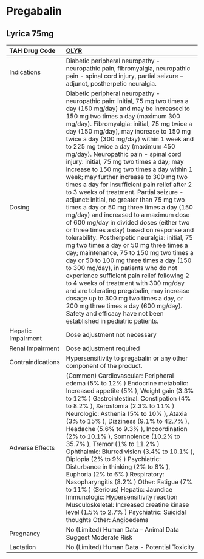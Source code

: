 # Pregabalin

## Lyrica 75mg

| TAH Drug Code      | [OLYR](https://www.tahsda.org.tw/drugs/hissearch.php?drug_code=OLYR)                                                                                                                                                                                                                                                                                                                                                                                                                                                                                                                                                                                                                                                                                                                                                                                                                                                                                                                                                                                                                                                                                                                                                                                                                                                                       |
|:-------------------|:-------------------------------------------------------------------------------------------------------------------------------------------------------------------------------------------------------------------------------------------------------------------------------------------------------------------------------------------------------------------------------------------------------------------------------------------------------------------------------------------------------------------------------------------------------------------------------------------------------------------------------------------------------------------------------------------------------------------------------------------------------------------------------------------------------------------------------------------------------------------------------------------------------------------------------------------------------------------------------------------------------------------------------------------------------------------------------------------------------------------------------------------------------------------------------------------------------------------------------------------------------------------------------------------------------------------------------------------|
| Indications        | Diabetic peripheral neuropathy - neuropathic pain, fibromyalgia, neuropathic pain - spinal cord injury, partial seizure – adjunct, postherpetic neuralgia.                                                                                                                                                                                                                                                                                                                                                                                                                                                                                                                                                                                                                                                                                                                                                                                                                                                                                                                                                                                                                                                                                                                                                                                 |
| Dosing             | Diabetic peripheral neuropathy - neuropathic pain: initial, 75 mg two times a day (150 mg/day) and may be increased to 150 mg two times a day (maximum 300 mg/day). Fibromyalgia: initial, 75 mg twice a day (150 mg/day), may increase to 150 mg twice a day (300 mg/day) within 1 week and to 225 mg twice a day (maximum 450 mg/day). Neuropathic pain - spinal cord injury: initial, 75 mg two times a day; may increase to 150 mg two times a day within 1 week; may further increase to 300 mg two times a day for insufficient pain relief after 2 to 3 weeks of treatment. Partial seizure - adjunct: initial, no greater than 75 mg two times a day or 50 mg three times a day (150 mg/day) and increased to a maximum dose of 600 mg/day in divided doses (either two or three times a day) based on response and tolerability. Postherpetic neuralgia: initial, 75 mg two times a day or 50 mg three times a day; maintenance, 75 to 150 mg two times a day or 50 to 100 mg three times a day (150 to 300 mg/day), in patients who do not experience sufficient pain relief following 2 to 4 weeks of treatment with 300 mg/day and are tolerating pregabalin, may increase dosage up to 300 mg two times a day, or 200 mg three times a day (600 mg/day). Safety and efficacy have not been established in pediatric patients. |
| Hepatic Impairment | Dose adjustment not necessary                                                                                                                                                                                                                                                                                                                                                                                                                                                                                                                                                                                                                                                                                                                                                                                                                                                                                                                                                                                                                                                                                                                                                                                                                                                                                                              |
| Renal Impairment   | Dose adjustment required                                                                                                                                                                                                                                                                                                                                                                                                                                                                                                                                                                                                                                                                                                                                                                                                                                                                                                                                                                                                                                                                                                                                                                                                                                                                                                                   |
| Contraindications  | Hypersensitivity to pregabalin or any other component of the product.                                                                                                                                                                                                                                                                                                                                                                                                                                                                                                                                                                                                                                                                                                                                                                                                                                                                                                                                                                                                                                                                                                                                                                                                                                                                      |
| Adverse Effects    | (Common) Cardiovascular: Peripheral edema (5% to 12% ) Endocrine metabolic: Increased appetite (5% ), Weight gain (3.3% to 12% ) Gastrointestinal: Constipation (4% to 8.2% ), Xerostomia (2.3% to 11% ) Neurologic: Asthenia (5% to 10% ), Ataxia (3% to 15% ), Dizziness (9.1% to 42.7% ), Headache (5.6% to 9.3% ), Incoordination (2% to 10.1% ), Somnolence (10.2% to 35.7% ), Tremor (1% to 11.2% ) Ophthalmic: Blurred vision (3.4% to 10.1% ), Diplopia (2% to 9% ) Psychiatric: Disturbance in thinking (2% to 8% ), Euphoria (2% to 6% ) Respiratory: Nasopharyngitis (8.2% ) Other: Fatigue (7% to 11% ) (Serious) Hepatic: Jaundice Immunologic: Hypersensitivity reaction Musculoskeletal: Increased creatine kinase level (1.5% to 2.7% ) Psychiatric: Suicidal thoughts Other: Angioedema                                                                                                                                                                                                                                                                                                                                                                                                                                                                                                                                   |
| Pregnancy          | No (Limited) Human Data – Animal Data Suggest Moderate Risk                                                                                                                                                                                                                                                                                                                                                                                                                                                                                                                                                                                                                                                                                                                                                                                                                                                                                                                                                                                                                                                                                                                                                                                                                                                                                |
| Lactation          | No (Limited) Human Data - Potential Toxicity                                                                                                                                                                                                                                                                                                                                                                                                                                                                                                                                                                                                                                                                                                                                                                                                                                                                                                                                                                                                                                                                                                                                                                                                                                                                                               |

